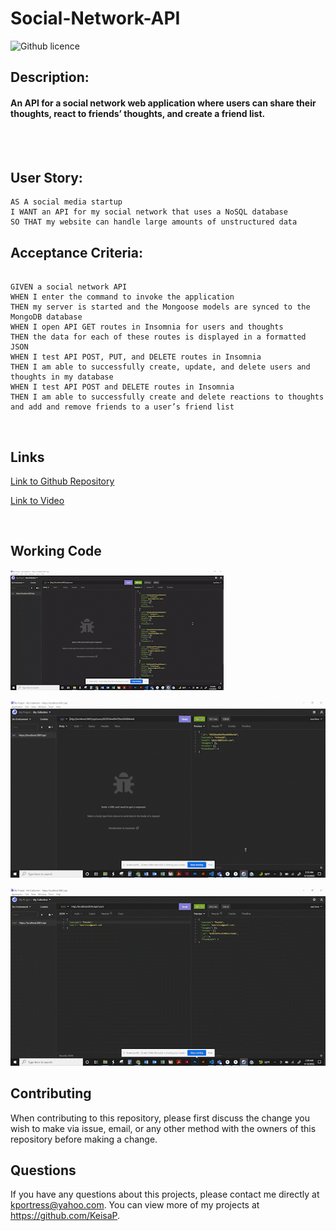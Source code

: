 # Social-Network-API

![Github licence](http://img.shields.io/badge/license-MIT-blue.svg)

## Description:

#### An API for a social network web application where users can share their thoughts, react to friends’ thoughts, and create a friend list. 
<br>
<br>

## User Story:
```
AS A social media startup
I WANT an API for my social network that uses a NoSQL database
SO THAT my website can handle large amounts of unstructured data
```

## Acceptance Criteria:

```

GIVEN a social network API
WHEN I enter the command to invoke the application
THEN my server is started and the Mongoose models are synced to the MongoDB database
WHEN I open API GET routes in Insomnia for users and thoughts
THEN the data for each of these routes is displayed in a formatted JSON
WHEN I test API POST, PUT, and DELETE routes in Insomnia
THEN I am able to successfully create, update, and delete users and thoughts in my database
WHEN I test API POST and DELETE routes in Insomnia
THEN I am able to successfully create and delete reactions to thoughts and add and remove friends to a user’s friend list
```

<br>

## Links

[Link to Github Repository](https://github.com/KeisaP/Social-Network-API)

[Link to Video](https://drive.google.com/file/d/1FinRX55qM3JAskjh_3VnhHeQNReuGGZH/view?usp=sharing)

<br>

## Working Code
![Get Users and Thoughts](https://github.com/KeisaP/Social-Network-API/blob/main/assets/Get_Users_and_Thoughts_AdobeCreativeCloudExpress.gif)

![Get a Single User and a Single Thought](https://github.com/KeisaP/Social-Network-API/blob/main/assets/Get_Single_User_and_Single_Thought_AdobeCreativeCloudExpress.gif)

![Post Put Delete](https://github.com/KeisaP/Social-Network-API/blob/main/assets/Post_Put_Delete_AdobeCreativeCloudExpress.gif)



## Contributing

When contributing to this repository, please first discuss the change you wish to make via issue, email, or any other method with the owners of this repository before making a change.

## Questions

If you have any questions about this projects, please contact me directly at kportress@yahoo.com. You can view more of my projects at https://github.com/KeisaP.

```

